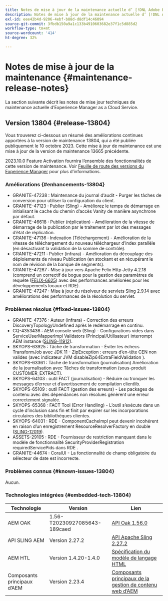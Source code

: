 ```yaml
---
title: Notes de mise à jour de la maintenance actuelle d’ [!DNL Adobe Experience Manager]  as a Cloud Service.
description: Notes de mise à jour de la maintenance actuelle d’ [!DNL Adobe Experience Manager]  as a Cloud Service.
exl-id: eee42b4d-9206-4ebf-b88d-d8df14c46094
source-git-commit: 3fbdb150a9a1c133b4910603682e37f1c5d885d2
workflow-type: tm+mt
source-wordcount: '414'
ht-degree: 32%

---
```


# Notes de mise à jour de la maintenance {#maintenance-release-notes}

La section suivante décrit les notes de mise jour techniques de maintenance actuelle d’Experience Manager as a Cloud Service.

## Version 13804 {#release-13804}

Vous trouverez ci-dessous un résumé des améliorations continues apportées à la version de maintenance 13804, qui a été publiée publiquement le 10 octobre 2023. Cette mise à jour de maintenance est une mise à jour de la version de maintenance 13665 précédente.

2023.10.0 Feature Activation fournira l’ensemble des fonctionnalités de cette version de maintenance. Voir [Feuille de route des versions du Experience Manager](https://experienceleague.adobe.com/docs/experience-manager-release-information/aem-release-updates/update-releases-roadmap.html?lang=fr) pour plus d’informations.

### Améliorations {#enhancements-13804}

* GRANITE-47238 : Maintenance du journal d’audit - Purger les tâches de conversion pour utiliser la configuration du client.
* GRANITE-47123 : Publier (Sling) - Améliorez le temps de démarrage en initialisant le cache du chemin d’accès Vanity de manière asynchrone par défaut.
* GRANITE-46618 : Publier (réplication) - Amélioration de la vitesse de démarrage de la publication par le traitement par lot des messages d’état de réplication.
* GRANITE-47136 : Indexation (Téléchargement) - Amélioration de la vitesse de téléchargement du nouveau téléchargeur d’index parallèle (en désactivant la validation de la somme de contrôle).
* GRANITE-47211 : Publier (infrara) - Amélioration du découplage des déploiements de niveau Publication (en stockant et en récupérant le nom de révision de la banque de segments).
* GRANITE-47267 : Mise à jour vers Apache Felix Http Jetty 4.2.18 (comprend un correctif de bogue pour la gestion des paramètres de requête ([FELIX-6625](https://issues.apache.org/jira/browse/FELIX-6625)) avec des performances améliorées pour les développements locaux et RDE).
* GRANITE-47247 : Mise à jour du résolveur de servlets Sling 2.9.14 avec améliorations des performances de la résolution du servlet.

### Problèmes résolus {#fixed-issues-13804}

* GRANITE-47376 : Auteur (infrara) - Correction des erreurs DiscoveryTopologyUndefined après le redémarrage en continu.
* CQ-4353436 : AEM console web (Sling) - Configurations vides dans ServiceUserMapperImpl Validators (Principal/Utilisateur) interrompt AEM instance ([SLING-11912](https://issues.apache.org/jira/browse/SLING-11912)).
* SKYOPS-63925 : Tâche de transformation - Éviter les échecs TransformJob avec JDK 11 - ZipException : erreurs d’en-tête CEN non valides (avec indicateur JVM disableZip64ExtraFieldValidation ).
* SKYOPS-63361 : Tâche de transformation (journalisation) Amélioration de la journalisation avec Tâches de transformation (sous-produit CUSTOMER_EXTRACT).
* SKYOPS-64103 : outil FACT (journalisation) - Réduire ou tronquer les messages d’erreur et d’avertissement de compilation clientlib.
* SKYOPS-65109 : outil FACT (gestion des erreurs) - Les packages de contenu avec des dépendances non résolues génèrent une erreur correctement signalée.
* SKYOPS-65368 : FACT Tool (Error Handling) - L’outil s’exécute dans un cycle d’inclusion sans fin et finit par expirer sur les incorporations circulaires des bibliothèques clientes.
* SKYOPS-64031 : RDE - ComponentCacheImpl peut devenir incohérent en raison d’un enregistrement ResourceResolverFactory en double ([SLING-12019](https://issues.apache.org/jira/browse/SLING-12019)).
* ASSETS-29105 : RDE - Fournisseur de restriction manquant dans le modèle de fonctionnalité SecurityProviderRegistration requiredServicePids dans RDE .
* GRANITE-44674 : CoralUI - La fonctionnalité de champ obligatoire du sélecteur de date est incorrecte.

### Problèmes connus {#known-issues-13804}

Aucun.

### Technologies intégrées {#embedded-tech-13804}

| Technologie | Version | Lien |
|---|---|---|
| AEM OAK | 1.56-T20230927085643-189caed | [API Oak 1.56.0](https://www.javadoc.io/doc/org.apache.jackrabbit/oak-api/1.56.0/index.html) |
| API SLING AEM | Version 2.27.2 | [API Apache Sling 2.27.2](https://www.javadoc.io/doc/org.apache.sling/org.apache.sling.api/latest/index.html) |
| AEM HTL | Version 1.4.20-1.4.0 | [Spécification du modèle de langage HTML](https://github.com/adobe/htl-spec) |
| Composants principaux d’AEM | Version 2.23.4 | [Composants principaux de la gestion de contenu web d’AEM](https://github.com/adobe/aem-core-wcm-components) |
